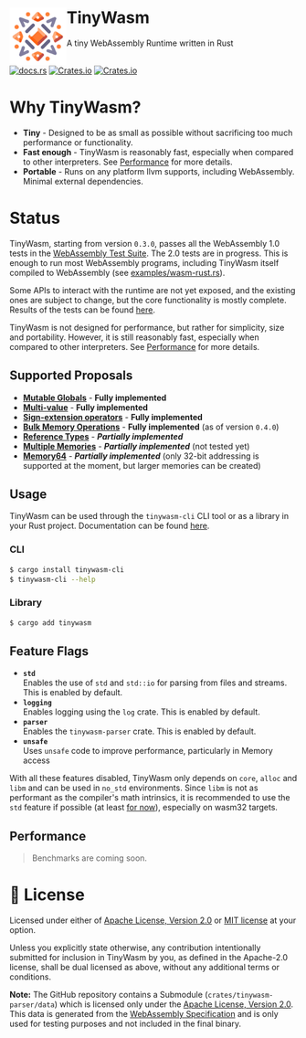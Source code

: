 <div>
    <div>
        <a href=""><img align="left" src="./tinywasm.png" width="100px"></a>
    </div>
    <h1>TinyWasm</h1>
    A tiny WebAssembly Runtime written in Rust
</div>

<br>

[![docs.rs](https://img.shields.io/docsrs/tinywasm?logo=rust)](https://docs.rs/tinywasm) [![Crates.io](https://img.shields.io/crates/v/tinywasm.svg?logo=rust)](https://crates.io/crates/tinywasm) [![Crates.io](https://img.shields.io/crates/l/tinywasm.svg)](./LICENSE-APACHE)

# Why TinyWasm?

- **Tiny** - Designed to be as small as possible without sacrificing too much performance or functionality.
- **Fast enough** - TinyWasm is reasonably fast, especially when compared to other interpreters. See [Performance](#performance) for more details.
- **Portable** - Runs on any platform llvm supports, including WebAssembly. Minimal external dependencies.

# Status

TinyWasm, starting from version `0.3.0`, passes all the WebAssembly 1.0 tests in the [WebAssembly Test Suite](https://github.com/WebAssembly/testsuite). The 2.0 tests are in progress. This is enough to run most WebAssembly programs, including TinyWasm itself compiled to WebAssembly (see [examples/wasm-rust.rs](./examples/wasm-rust.rs)).

Some APIs to interact with the runtime are not yet exposed, and the existing ones are subject to change, but the core functionality is mostly complete.
Results of the tests can be found [here](https://github.com/explodingcamera/tinywasm/tree/main/crates/tinywasm/tests/generated).

TinyWasm is not designed for performance, but rather for simplicity, size and portability. However, it is still reasonably fast, especially when compared to other interpreters. See [Performance](#performance) for more details.

## Supported Proposals

- [**Mutable Globals**](https://github.com/WebAssembly/mutable-global/blob/master/proposals/mutable-global/Overview.md) - **Fully implemented**
- [**Multi-value**](https://github.com/WebAssembly/spec/blob/master/proposals/multi-value/Overview.md) - **Fully implemented**
- [**Sign-extension operators**](https://github.com/WebAssembly/spec/blob/master/proposals/sign-extension-ops/Overview.md) - **Fully implemented**
- [**Bulk Memory Operations**](https://github.com/WebAssembly/spec/blob/master/proposals/bulk-memory-operations/Overview.md) - **Fully implemented** (as of version `0.4.0`)
- [**Reference Types**](https://github.com/WebAssembly/reference-types/blob/master/proposals/reference-types/Overview.md) - **_Partially implemented_**
- [**Multiple Memories**](https://github.com/WebAssembly/multi-memory/blob/master/proposals/multi-memory/Overview.md) - **_Partially implemented_** (not tested yet)
- [**Memory64**](https://github.com/WebAssembly/memory64/blob/master/proposals/memory64/Overview.md) - **_Partially implemented_** (only 32-bit addressing is supported at the moment, but larger memories can be created)

## Usage

TinyWasm can be used through the `tinywasm-cli` CLI tool or as a library in your Rust project. Documentation can be found [here](https://docs.rs/tinywasm).

### CLI

```sh
$ cargo install tinywasm-cli
$ tinywasm-cli --help
```

### Library

```sh
$ cargo add tinywasm
```

## Feature Flags

- **`std`**\
  Enables the use of `std` and `std::io` for parsing from files and streams. This is enabled by default.
- **`logging`**\
  Enables logging using the `log` crate. This is enabled by default.
- **`parser`**\
  Enables the `tinywasm-parser` crate. This is enabled by default.
- **`unsafe`**\
  Uses `unsafe` code to improve performance, particularly in Memory access

With all these features disabled, TinyWasm only depends on `core`, `alloc` and `libm` and can be used in `no_std` environments.
Since `libm` is not as performant as the compiler's math intrinsics, it is recommended to use the `std` feature if possible (at least [for now](https://github.com/rust-lang/rfcs/issues/2505)), especially on wasm32 targets.

## Performance

> Benchmarks are coming soon.

# 📄 License

Licensed under either of [Apache License, Version 2.0](./LICENSE-APACHE) or [MIT license](./LICENSE-MIT) at your option.

Unless you explicitly state otherwise, any contribution intentionally submitted for inclusion in TinyWasm by you, as defined in the Apache-2.0 license, shall be dual licensed as above, without any additional terms or conditions.

**Note:** The GitHub repository contains a Submodule (`crates/tinywasm-parser/data`) which is licensed only under the [Apache License, Version 2.0](https://github.com/WebAssembly/spec/blob/main/test/LICENSE). This data is generated from the [WebAssembly Specification](https://github.com/WebAssembly/spec/tree/main/test) and is only used for testing purposes and not included in the final binary.
